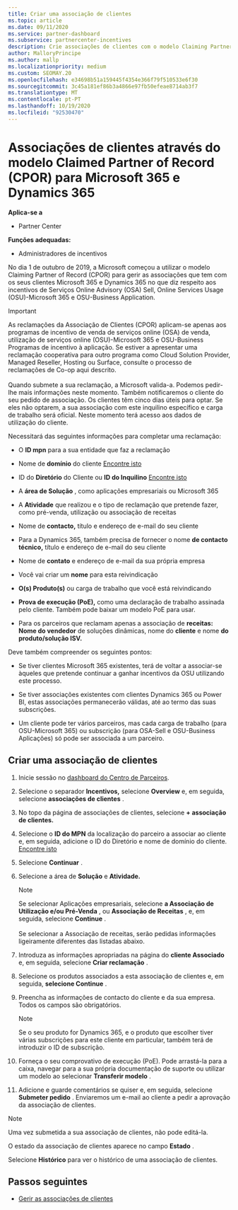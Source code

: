 ```yaml
---
title: Criar uma associação de clientes
ms.topic: article
ms.date: 09/11/2020
ms.service: partner-dashboard
ms.subservice: partnercenter-incentives
description: Crie associações de clientes com o modelo Claiming Partner of Record (CPOR). Ajuda a gerir vendas, uso, incentivos para os clientes Microsoft 365 & Dynamics 365.
author: MalloryPrincipe
ms.author: mallp
ms.localizationpriority: medium
ms.custom: SEOMAY.20
ms.openlocfilehash: e34698b51a159445f4354e366f79f510533e6f30
ms.sourcegitcommit: 3c45a181ef86b3a4866e97fb50efeae8714ab3f7
ms.translationtype: MT
ms.contentlocale: pt-PT
ms.lasthandoff: 10/19/2020
ms.locfileid: "92530470"
---
```

# <a name="customer-associations-via-the-claimed-partner-of-record-cpor-model-for-microsoft-365-and-dynamics-365"></a>Associações de clientes através do modelo Claimed Partner of Record (CPOR) para Microsoft 365 e Dynamics 365

**Aplica-se a**

- Partner Center

**Funções adequadas:**

- Administradores de incentivos

No dia 1 de outubro de 2019, a Microsoft começou a utilizar o modelo Claiming Partner of Record (CPOR) para gerir as associações que tem com os seus clientes Microsoft 365 e Dynamics 365 no que diz respeito aos incentivos de Serviços Online Advisory (OSA) Sell, Online Services Usage (OSU)-Microsoft 365 e OSU-Business Application.

>[!Important]
> As reclamações da Associação de Clientes (CPOR) aplicam-se apenas aos programas de incentivo de venda de serviços online (OSA) de venda, utilização de serviços online (OSU)-Microsoft 365 e OSU-Business Programas de incentivo à aplicação. Se estiver a apresentar uma reclamação cooperativa para outro programa como Cloud Solution Provider, Managed Reseller, Hosting ou Surface, consulte o processo de reclamações de Co-op aqui descrito. <br><br>Quando submete a sua reclamação, a Microsoft valida-a. Podemos pedir-lhe mais informações neste momento. Também notificaremos o cliente do seu pedido de associação. Os clientes têm cinco dias úteis para optar. Se eles não optarem, a sua associação com este inquilino específico e carga de trabalho será oficial. Neste momento terá acesso aos dados de utilização do cliente. 

Necessitará das seguintes informações para completar uma reclamação:

- O **ID mpn** para a sua entidade que faz a reclamação

- Nome de **domínio** do cliente [Encontre isto](find-domain-name.md)

- ID do **Diretório** do Cliente ou **ID do Inquilino** [Encontre isto](find-domain-name.md)

- A **área de Solução** , como aplicações empresariais ou Microsoft 365

- A **Atividade** que realizou e o tipo de reclamação que pretende fazer, como pré-venda, utilização ou associação de receitas

- Nome de **contacto,** título e endereço de e-mail do seu cliente

- Para a Dynamics 365, também precisa de fornecer o nome **de contacto técnico,** título e endereço de e-mail do seu cliente

- Nome de **contato** e endereço de e-mail da sua própria empresa

- Você vai criar um **nome** para esta reivindicação

- **O(s) Produto(s)** ou carga de trabalho que você está reivindicando

- **Prova de execução (PoE),** como uma declaração de trabalho assinada pelo cliente. Também pode baixar um modelo PoE para usar.

- Para os parceiros que reclamam apenas a associação de **receitas: Nome do vendedor** de soluções dinâmicas, nome do **cliente** e nome **do produto/solução ISV.** 

Deve também compreender os seguintes pontos:

- Se tiver clientes Microsoft 365 existentes, terá de voltar a associar-se àqueles que pretende continuar a ganhar incentivos da OSU utilizando este processo.

- Se tiver associações existentes com clientes Dynamics 365 ou Power BI, estas associações permanecerão válidas, até ao termo das suas subscrições.

- Um cliente pode ter vários parceiros, mas cada carga de trabalho (para OSU-Microsoft 365) ou subscrição (para OSA-Sell e OSU-Business Aplicações) só pode ser associada a um parceiro.

## <a name="create-a-customer-association"></a>Criar uma associação de clientes

1. Inicie sessão no [dashboard do Centro de Parceiros](https://partner.microsoft.com/dashboard/).

2. Selecione o separador **Incentivos,** selecione **Overview** e, em seguida, selecione **associações de clientes** .

3. No topo da página de associações de clientes, selecione **+ associação de clientes.**

4. Selecione o **ID do MPN** da localização do parceiro a associar ao cliente e, em seguida, adicione o ID do Diretório e nome de domínio do cliente. [Encontre isto](find-domain-name.md)

5. Selecione **Continuar** .

6. Selecione a área de **Solução** e **Atividade.** 

   >[!Note]
   >
   >Se selecionar Aplicações empresariais, selecione **a Associação de Utilização e/ou Pré-Venda** , ou **Associação de Receitas** , e, em seguida, selecione **Continue** . 
   <br><br>Se selecionar a Associação de receitas, serão pedidas informações ligeiramente diferentes das listadas abaixo.

7. Introduza as informações apropriadas na página do **cliente Associado** e, em seguida, selecione **Criar reclamação** .

8. Selecione os produtos associados a esta associação de clientes e, em seguida, **selecione Continue** .

9. Preencha as informações de contacto do cliente e da sua empresa. Todos os campos são obrigatórios. 

   >[!NOTE]
   >Se o seu produto for Dynamics 365, e o produto que escolher tiver várias subscrições para este cliente em particular, também terá de introduzir o ID de subscrição.

10. Forneça o seu comprovativo de execução (PoE). Pode arrastá-la para a caixa, navegar para a sua própria documentação de suporte ou utilizar um modelo ao selecionar **Transferir modelo** . 

11. Adicione e guarde comentários se quiser e, em seguida, selecione **Submeter pedido** . Enviaremos um e-mail ao cliente a pedir a aprovação da associação de clientes.

   >[!NOTE]
   >Uma vez submetida a sua associação de clientes, não pode editá-la.

O estado da associação de clientes aparece no campo **Estado** .

Selecione **Histórico** para ver o histórico de uma associação de clientes.

## <a name="next-steps"></a>Passos seguintes

- [Gerir as associações de clientes](incentives-manage-customer-associations.md)